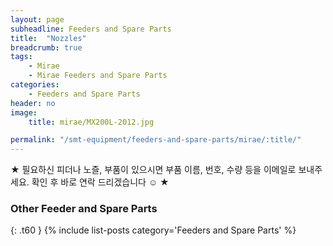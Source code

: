 ```yaml
---
layout: page
subheadline: Feeders and Spare Parts
title:  "Nozzles"
breadcrumb: true
tags:
    - Mirae
    - Mirae Feeders and Spare Parts
categories:
    - Feeders and Spare Parts
header: no
image:
    title: mirae/MX200L-2012.jpg

permalink: "/smt-equipment/feeders-and-spare-parts/mirae/:title/"
---
```


★ 필요하신 피더나 노즐, 부품이 있으시면 부품 이름, 번호, 수량 등을 이메일로 보내주세요. 확인 후 바로 연락 드리겠습니다 ☺ ★

### Other Feeder and Spare Parts ###
{: .t60 }
{% include list-posts category='Feeders and Spare Parts' %}
